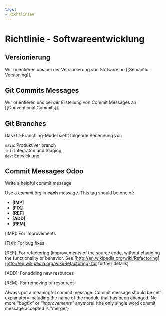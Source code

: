 ```yaml
---
tags:
- Richtlinien
---
```

# Richtlinie - Softwareentwicklung

## Versionierung

Wir orientieren uns bei der Versionierung von Software an [[Semantic Versioning]].
## Git Commits Messages

Wir orientieren uns bei der Erstellung von Commit Messages an [[Conventional Commits]].
## Git Branches

Das Git-Branching-Model sieht folgende Benennung vor:

`main`: Produktiver branch\
`int`: Integraton und Staging\
`dev`: Entwicklung
## Commit Messages Odoo

Write a helpful commit message

Use a _commit tag_ in **each** message. This tag should be one of:

-   **[IMP]**
-   **[FIX]**
-   **[REF]**
-   **[ADD]**
-   **[REM]**

\[IMP]: For improvements

\[FIX]: For bug fixes

\[REF]: For refactoring (improvements of the source code, without changing the functionality or behavior. See [http://en.wikipedia.org/wiki/Refactoring](http://en.wikipedia.org/wiki/Refactoring) for further details)

\[ADD]: For adding new resources

\[REM]: For removing of resources

Always put a meaningful commit message. Commit message should be self explanatory including the name of the module that has been changed. No more _"bugfix"_ or _"improvements"_ anymore! (the only single word commit message accepted is "merge")